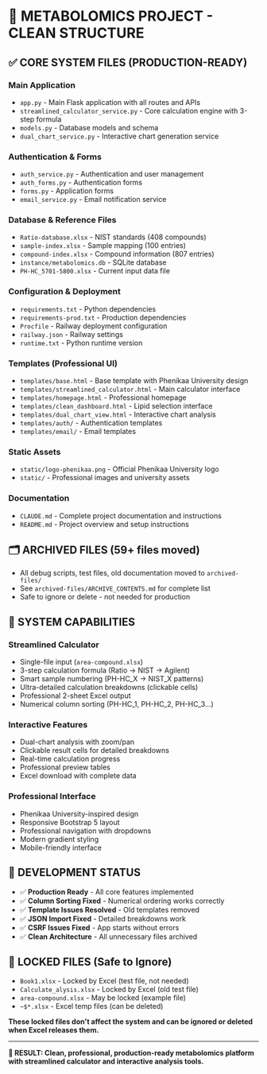# 🧬 METABOLOMICS PROJECT - CLEAN STRUCTURE

## ✅ **CORE SYSTEM FILES (PRODUCTION-READY)**

### **Main Application**
- `app.py` - Main Flask application with all routes and APIs
- `streamlined_calculator_service.py` - Core calculation engine with 3-step formula
- `models.py` - Database models and schema
- `dual_chart_service.py` - Interactive chart generation service

### **Authentication & Forms**
- `auth_service.py` - Authentication and user management
- `auth_forms.py` - Authentication forms
- `forms.py` - Application forms
- `email_service.py` - Email notification service

### **Database & Reference Files**
- `Ratio-database.xlsx` - NIST standards (408 compounds)
- `sample-index.xlsx` - Sample mapping (100 entries)
- `compound-index.xlsx` - Compound information (807 entries)
- `instance/metabolomics.db` - SQLite database
- `PH-HC_5701-5800.xlsx` - Current input data file

### **Configuration & Deployment**
- `requirements.txt` - Python dependencies
- `requirements-prod.txt` - Production dependencies
- `Procfile` - Railway deployment configuration
- `railway.json` - Railway settings
- `runtime.txt` - Python runtime version

### **Templates (Professional UI)**
- `templates/base.html` - Base template with Phenikaa University design
- `templates/streamlined_calculator.html` - Main calculator interface
- `templates/homepage.html` - Professional homepage
- `templates/clean_dashboard.html` - Lipid selection interface
- `templates/dual_chart_view.html` - Interactive chart analysis
- `templates/auth/` - Authentication templates
- `templates/email/` - Email templates

### **Static Assets**
- `static/logo-phenikaa.png` - Official Phenikaa University logo
- `static/` - Professional images and university assets

### **Documentation**
- `CLAUDE.md` - Complete project documentation and instructions
- `README.md` - Project overview and setup instructions

## 🗂️ **ARCHIVED FILES (59+ files moved)**
- All debug scripts, test files, old documentation moved to `archived-files/`
- See `archived-files/ARCHIVE_CONTENTS.md` for complete list
- Safe to ignore or delete - not needed for production

## 🚀 **SYSTEM CAPABILITIES**

### **Streamlined Calculator**
- Single-file input (`area-compound.xlsx`)
- 3-step calculation formula (Ratio → NIST → Agilent)
- Smart sample numbering (PH-HC_X → NIST_X patterns)
- Ultra-detailed calculation breakdowns (clickable cells)
- Professional 2-sheet Excel output
- Numerical column sorting (PH-HC_1, PH-HC_2, PH-HC_3...)

### **Interactive Features**
- Dual-chart analysis with zoom/pan
- Clickable result cells for detailed breakdowns
- Real-time calculation progress
- Professional preview tables
- Excel download with complete data

### **Professional Interface**
- Phenikaa University-inspired design
- Responsive Bootstrap 5 layout
- Professional navigation with dropdowns
- Modern gradient styling
- Mobile-friendly interface

## 🔧 **DEVELOPMENT STATUS**
- ✅ **Production Ready** - All core features implemented
- ✅ **Column Sorting Fixed** - Numerical ordering works correctly  
- ✅ **Template Issues Resolved** - Old templates removed
- ✅ **JSON Import Fixed** - Detailed breakdowns work
- ✅ **CSRF Issues Fixed** - App starts without errors
- ✅ **Clean Architecture** - All unnecessary files archived

## 🚨 **LOCKED FILES (Safe to Ignore)**
- `Book1.xlsx` - Locked by Excel (test file, not needed)
- `Calculate_alysis.xlsx` - Locked by Excel (old test file)
- `area-compound.xlsx` - May be locked (example file)
- `~$*.xlsx` - Excel temp files (can be deleted)

**These locked files don't affect the system and can be ignored or deleted when Excel releases them.**

---

**🎯 RESULT: Clean, professional, production-ready metabolomics platform with streamlined calculator and interactive analysis tools.**